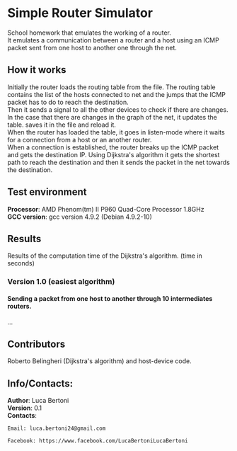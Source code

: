 # Simple Router Simulator
School homework that emulates the working of a router.  
It emulates a communication between a router and a host using an ICMP packet sent from one host to another one through the net.

## How it works
Initially the router loads the routing table from the file. The routing table contains the list of the hosts connected to net and the jumps that the ICMP packet has to do to reach the destination.  
Then it sends a signal to all the other devices to check if there are changes. In the case that there are changes in the graph of the net, it updates the table. saves it in the file and reload it.  
When the router has loaded the table, it goes in listen-mode where it waits for a connection from a host or an another router.  
When a connection is established, the router breaks up the ICMP packet and gets the destination IP. Using Dijkstra's algorithm it gets the shortest path to reach the destination and then it sends the packet in the net towards the destination.  

## Test environment
**Processor**: AMD Phenom(tm) II P960 Quad-Core Processor 1.8GHz  
**GCC version**: gcc version 4.9.2 (Debian 4.9.2-10)

## Results  
Results of the computation time of the Dijkstra's algorithm. (time in seconds)

### Version 1.0 (easiest algorithm)  
#### Sending a packet from one host to another through 10 intermediates routers.
...

## Contributors
Roberto Belingheri (Dijkstra's algorithm) and host-device code.

## Info/Contacts:
**Author**: Luca Bertoni  
**Version**: 0.1  
**Contacts**:  

	Email: luca.bertoni24@gmail.com

	Facebook: https://www.facebook.com/LucaBertoniLucaBertoni
